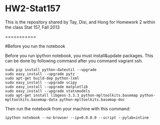 HW2-Stat157
===========

This is the repository shared by Tay, Disi, and Hong for Homework 2 within the class Stat 157, Fall 2013

===========

#Before you run the notebook

Before you run ipython notebook, you must install&update packages.
This can be done by following command after you command vagrant ssh.

    sudo pip install python-dateutil --upgrade
    sudo easy_install --upgrade pytz
    sudo apt-get build-dep python-lxml
    sudo easy_install --upgrade scipy
    sudo easy_install --upgrade matplotlib
    sudo easy_install --upgrade statsmodels
    sudo apt-get install libgeos-3.3.3 python-mpltoolkits.basemap python-mpltoolkits.basemap-data python-mpltoolkits.basemap-doc
    
Then run the notebook from your machine with this command:

    ipython notebook --no-browser --ip=0.0.0.0 --script --pylab=inline
